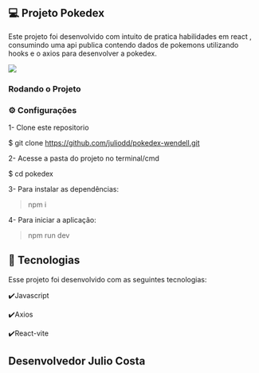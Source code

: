  ## 💻 Projeto Pokedex

Este projeto foi desenvolvido com intuito de pratica habilidades em react , consumindo uma api publica contendo dados de pokemons utilizando hooks e o axios para desenvolver a pokedex.

<img src="./src/assets/Captura de Tela 2023-03-01 às 11.30.33.png">


### Rodando o Projeto

### ⚙ Configurações 


1- Clone este repositorio

 $ git clone https://github.com/juliodd/pokedex-wendell.git

 2- Acesse a pasta do projeto no terminal/cmd

$ cd pokedex

3- Para instalar as dependências:
> npm i

4- Para iniciar a aplicação:
> npm run dev


 ## :rocket: Tecnologias

Esse projeto foi desenvolvido com as seguintes tecnologias:

✔️Javascript

✔️Axios

✔️React-vite




## Desenvolvedor Julio Costa

